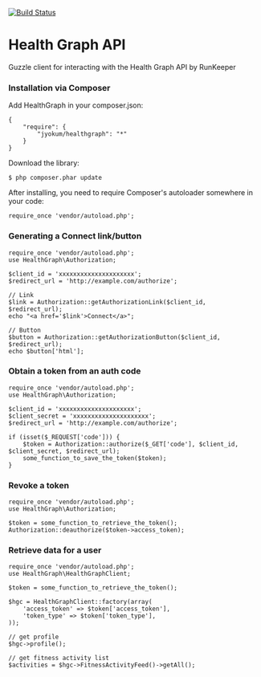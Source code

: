[![Build Status](https://travis-ci.org/[YOUR_GITHUB_USERNAME]/[YOUR_PROJECT_NAME].png?branch=master)](https://travis-ci.org/jyokum/healthgraph)

# Health Graph API

Guzzle client for interacting with the Health Graph API by RunKeeper

### Installation via Composer

Add HealthGraph in your composer.json:

    {
        "require": {
            "jyokum/healthgraph": "*"
        }
    }

Download the library:

    $ php composer.phar update

After installing, you need to require Composer's autoloader somewhere in your code:

    require_once 'vendor/autoload.php';


### Generating a Connect link/button

    require_once 'vendor/autoload.php';
    use HealthGraph\Authorization;
    
    $client_id = 'xxxxxxxxxxxxxxxxxxxxx';
    $redirect_url = 'http://example.com/authorize';
    
    // Link
    $link = Authorization::getAuthorizationLink($client_id, $redirect_url);
    echo "<a href='$link'>Connect</a>";
    
    // Button
    $button = Authorization::getAuthorizationButton($client_id, $redirect_url);
    echo $button['html'];

### Obtain a token from an auth code

    require_once 'vendor/autoload.php';
    use HealthGraph\Authorization;
    
    $client_id = 'xxxxxxxxxxxxxxxxxxxxx';
    $client_secret = 'xxxxxxxxxxxxxxxxxxxxx';
    $redirect_url = 'http://example.com/authorize';
    
    if (isset($_REQUEST['code'])) {
        $token = Authorization::authorize($_GET['code'], $client_id, $client_secret, $redirect_url);
        some_function_to_save_the_token($token);
    }

### Revoke a token

    require_once 'vendor/autoload.php';
    use HealthGraph\Authorization;
    
    $token = some_function_to_retrieve_the_token();
    Authorization::deauthorize($token->access_token);

### Retrieve data for a user

    require_once 'vendor/autoload.php';
    use HealthGraph\HealthGraphClient;
    
    $token = some_function_to_retrieve_the_token();
    
    $hgc = HealthGraphClient::factory(array(
        'access_token' => $token['access_token'],
        'token_type' => $token['token_type'],
    ));
    
    // get profile
    $hgc->profile();
    
    // get fitness activity list
    $activities = $hgc->FitnessActivityFeed()->getAll();

